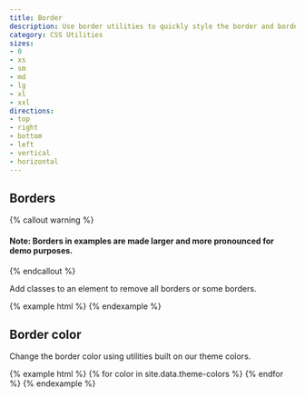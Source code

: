 ```yaml
---
title: Border
description: Use border utilities to quickly style the border and border-radius of an element. Great for images, buttons, or any other element.
category: CSS Utilities
sizes:
- 0 
- xs
- sm
- md
- lg
- xl
- xxl
directions:
- top 
- right
- bottom
- left
- vertical
- horizontal
---
```



## Borders
 {% callout warning %}
#### Note: Borders in examples are made larger and more pronounced for demo purposes.
{% endcallout %}

Add classes to an element to remove all borders or some borders.

<div class="docs-example-border-utils">
{% example html %}
<span class="c-bd-0"></span>
<span class="c-bd"></span>
<span class="c-bd-top"></span>
<span class="c-bd-right"></span>
<span class="c-bd-bottom"></span>
<span class="c-bd-left"></span>
{% endexample %}
</div>

## Border color

Change the border color using utilities built on our theme colors.

<div class="docs-example-border-color-utils">
{% example html %}
{% for color in site.data.theme-colors %}
<span class="c-bd c-bd-{{ color.name }}"></span>{% endfor %}
{% endexample %}
</div>

